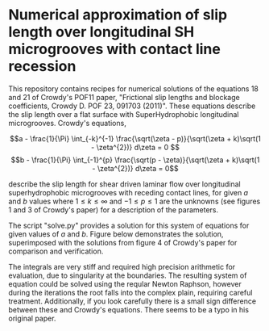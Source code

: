 # Numerical approximation of slip length over longitudinal SH microgrooves with contact line recession 

This repository contains recipes for numerical solutions of the equations 18 and 21 of Crowdy's POF11 paper, "Frictional slip lengths and blockage coefficients, Crowdy D. POF 23, 091703 (2011)". These equations describe the slip length over a flat surface with SuperHydrophobic longitudinal microgrooves. Crowdy's equations,

$$a - \frac{1}{\Pi} \int_{-k}^{-1} \frac{\sqrt(\zeta - p)}{\sqrt(\zeta + k)\sqrt(1 - \zeta^{2})} d\zeta = 0 $$
$$b - \frac{1}{\Pi} \int_{-1}^{p} \frac{\sqrt(p - \zeta)}{\sqrt(\zeta + k)\sqrt(1 - \zeta^{2})} d\zeta = 0$$

describe the slip length for shear driven laminar flow over longitudinal superhydrophobic microgrooves with receding contact lines, for given $a$ and $b$ values where $1 \le k \le \infty$ and $-1 \le p \le 1$ are the unknowns (see figures 1 and 3 of Crowdy's paper) for a description of the parameters.


The script "solve.py" provides a solution for this system of equations for given values of $a$ and $b$. Figure below demonstrates the solution, superimposed with the solutions from figure 4 of Crowdy's paper for comparison and verification. 

The integrals are very stiff and required high precision arithmetic for evaluation, due to singularity at the boundaries. The resulting system of equation could be solved using the reqular Newton Raphson, however during the iterations the root falls into the complex plain, requiring careful treatment. Additionally, if you look carefully there is a small sign difference between these and Crowdy's equations. There seems to be a typo in his original paper. 
